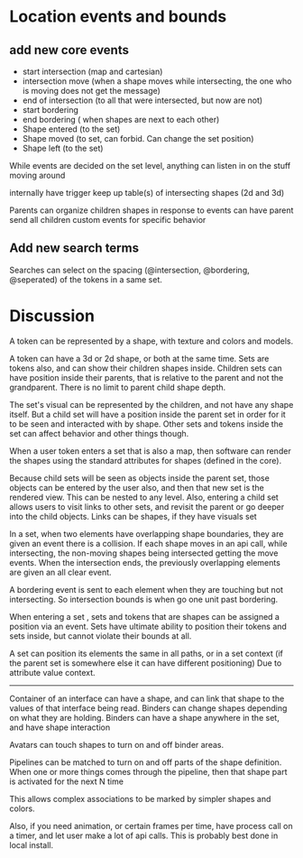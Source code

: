 # Location events and bounds


## add new core events
*  start intersection (map and cartesian)
*  intersection move (when a shape moves while intersecting, the one who is moving does not get the message)
*  end of intersection (to all that were intersected, but now are not)
*  start bordering
*  end bordering ( when shapes are next to each other)
*  Shape entered (to the set)
*  Shape moved (to set, can forbid. Can change the set position)
*  Shape left (to the set)

While events are decided on the set level, anything can listen in on the stuff moving around

internally have trigger keep up table(s) of intersecting shapes (2d and 3d)

Parents can organize children shapes in response to events
can have parent send all children custom events for specific behavior


## Add new search terms

Searches can select on the spacing (@intersection, @bordering, @seperated) of the tokens in a same set.


# Discussion

A token can be represented by a shape, with texture and colors and models.

A token can have a 3d or 2d shape, or both at the same time. Sets are tokens also, and can show their children shapes inside.
Children sets can have position inside their parents, that is relative to the parent and not the grandparent.
There is no limit to parent child shape depth.


The set's visual can be represented by the children, and not have any shape itself.
But a child set will have a position inside the parent set in order for it to be seen and interacted with by shape.
Other sets and tokens inside the set can affect behavior and other things though.

When a user token enters a set that is also a map, then software can render the shapes using the standard attributes for shapes (defined in the core).

Because child sets will be seen as objects inside the parent set, those objects can be entered by the user also, and then that new set is the rendered view.
This can be nested to any level.
Also, entering a child set allows users to visit links to other sets, and revisit the parent or go deeper into the child objects.
Links can be shapes, if they have visuals set



In a set, when two elements have overlapping shape boundaries, they are given an event there is a collision.
If each shape moves in an api call, while intersecting, the non-moving shapes being intersected getting the move events.
When the intersection ends, the previously overlapping elements are given an all clear event.

A bordering event is sent to each element when they are touching but not intersecting. So intersection bounds is when go one unit past bordering.

When entering a set , sets and tokens that are shapes can be assigned a position via an event.
Sets have ultimate ability to position their tokens and sets inside, but cannot violate their bounds at all.

A set can position its elements the same in all paths, or in a set context (if the parent set is somewhere else it can have different positioning)
Due to attribute value context.

-----------------------------------------------------

Container of an interface can have a shape, and can link that shape to the values of that interface being read.
Binders can change shapes depending on what they are holding.
Binders can have a shape anywhere in the set, and have shape interaction

Avatars can touch shapes to turn on and off binder areas.


Pipelines can be matched to turn on and off parts of the shape definition. When one or more things comes through the pipeline, then that shape part is activated for the next N time

This allows complex associations to be marked by simpler shapes and colors.

Also, if you need animation, or certain frames per time, have process call on a timer, and let user make a lot of api calls. This is probably best done in local install.




